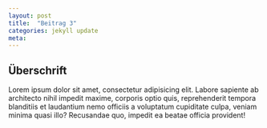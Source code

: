 ```yaml
---
layout: post
title:  "Beitrag 3"
categories: jekyll update
meta:
---
```


## Überschrift

Lorem ipsum dolor sit amet, consectetur adipisicing elit. Labore sapiente ab architecto nihil impedit maxime, corporis optio quis, reprehenderit tempora blanditiis et laudantium nemo officiis a voluptatum cupiditate culpa, veniam minima quasi illo? Recusandae quo, impedit ea beatae officia provident!
